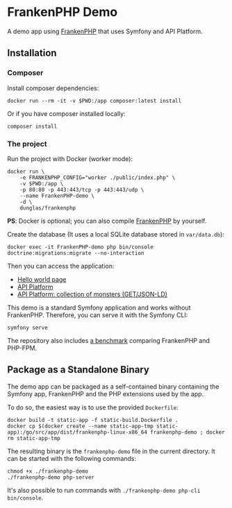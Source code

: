 # FrankenPHP Demo

A demo app using [FrankenPHP](https://frankenphp.dev) that uses
Symfony and API Platform.

## Installation

### Composer

Install composer dependencies:

```console
docker run --rm -it -v $PWD:/app composer:latest install
```

Or if you have composer installed locally:

```console
composer install
```

### The project

Run the project with Docker (worker mode):

```console
docker run \
    -e FRANKENPHP_CONFIG="worker ./public/index.php" \
    -v $PWD:/app \
    -p 80:80 -p 443:443/tcp -p 443:443/udp \
    --name FrankenPHP-demo \
    -d \
    dunglas/frankenphp
```

**PS**: Docker is optional; you can also compile
[FrankenPHP](https://github.com/dunglas/frankenphp/blob/main/docs/compile.md)
by yourself.

Create the database (It uses a local SQLite database stored in `var/data.db`):

```console
docker exec -it FrankenPHP-demo php bin/console doctrine:migrations:migrate --no-interaction
```

Then you can access the application:

* [Hello world page](https://localhost)
* [API Platform](https://localhost/api)
* [API Platform: collection of monsters (GET/JSON-LD)](https://localhost/api/monsters.jsonld)

This demo is a standard Symfony application and works without FrankenPHP.
Therefore, you can serve it with the Symfony CLI:

```console
symfony serve
```

The repository also includes [a benchmark](benchmark) comparing FrankenPHP and PHP-FPM.

## Package as a Standalone Binary

The demo app can be packaged as a self-contained binary containing
the Symfony app, FrankenPHP and the PHP extensions used by the app.

To do so, the easiest way is to use the provided `Dockerfile`:

```console
docker build -t static-app -f static-build.Dockerfile .
docker cp $(docker create --name static-app-tmp static-app):/go/src/app/dist/frankenphp-linux-x86_64 frankenphp-demo ; docker rm static-app-tmp
```

The resulting binary is the `frankenphp-demo` file in the current directory.
It can be started with the following commands:

```console
chmod +x ./frankenphp-demo
./frankenphp-demo php-server
```

It's also possible to run commands with `./frankenphp-demo php-cli bin/console`.
